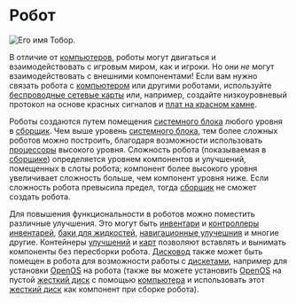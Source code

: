# Робот

![Его имя Тобор.](block:OpenComputers:robot)

В отличие от [компьютеров](../general/computer.md), роботы могут двигаться и взаимодействовать с игровым миром, как и игроки. Но они *не* могут взаимодействовать с внешними компонентами! Если вам нужно связать робота с [компьютером](../general/computer.md) или другими роботами, используйте [беспроводные сетевые карты](../item/wlanCard.md) или, например, создайте низкоуровневый протокол на основе красных сигналов и [плат на красном камне](../item/redstoneCard1.md).

Роботы создаются путем помещения [системного блока](case1.md) любого уровня в [сборщик](assembler.md). Чем выше уровень [системного блока](case1.md), тем более сложных роботов можно построить, благодаря возможности использовать [процессоры](../item/cpu1.md) высокого уровня. Сложность робота (показываемая в [сборщике](assembler.md)) определяется уровнем компонентов и улучшений, помещенных в слоты робота; компонент более высокого уровня увеличивает сложность больше, чем компонент уровня ниже. Если сложность робота превысила предел, тогда [сборщик](assembler.md) не сможет создать робота.

Для повышения функциональности в роботов можно поместить различные улучшения. Это могут быть [инвентари](../item/inventoryUpgrade.md) и [контроллеры инвентарей](../item/inventoryControllerUpgrade.md), [баки для жидкостей](../item/tankUpgrade.md), [навигационные улучешния](../item/navigationUpgrade.md) и многие другие. Контейнеры [улучшений](../item/upgradeContainer1.md) и [карт](../item/cardContainer1.md) позволяют вставлять и вынимать компоненты без пересборки робота. [Дисковод](diskDrive.md) также может быть помещен в робота для возможности работы с [дискетами](../item/floppy.md), например для установки [OpenOS](../general/openOS.md) на робота (также вы можете установить [OpenOS](../general/openOS.md) на пустой [жесткий диск](../item/hdd1.md) с помощью [компьютера](../general/computer.md) и использовать этот [жесткий диск](../item/hdd1.md) как компонент при сборке робота).
